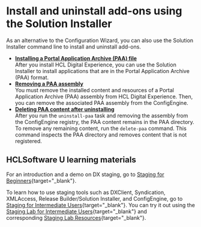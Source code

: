 # Install and uninstall add-ons using the Solution Installer

As an alternative to the Configuration Wizard, you can also use the Solution Installer command line to install and uninstall add-ons.

-   **[Installing a Portal Application Archive (PAA) file](inst_paa.md)**  
After you install HCL Digital Experience, you can use the Solution Installer to install applications that are in the Portal Application Archive (PAA) format.
-   **[Removing a PAA assembly](remove_assembly.md)**  
You must remove the installed content and resources of a Portal Application Archive (PAA) assembly from HCL Digital Experience. Then, you can remove the associated PAA assembly from the ConfigEngine.
-   **[Deleting PAA content after uninstalling](delete_paa.md)**  
After you run the `uninstall-paa` task and removing the assembly from the ConfigEngine registry, the PAA content remains in the PAA directory. To remove any remaining content, run the `delete-paa` command. This command inspects the PAA directory and removes content that is not registered.

## HCLSoftware U learning materials

For an introduction and a demo on DX staging, go to [Staging for Beginners](https://hclsoftwareu.hcltechsw.com/component/axs/?view=sso_config&id=3&forward=https%3A%2F%2Fhclsoftwareu.hcltechsw.com%2Fcourses%2Flesson%2F%3Fid%3D505){target="_blank"}.

To learn how to use staging tools such as DXClient, Syndication, XMLAccess, Release Builder/Solution Installer, and ConfigEngine, go to [Staging for Intermediate Users](https://hclsoftwareu.hcltechsw.com/component/axs/?view=sso_config&id=3&forward=https%3A%2F%2Fhclsoftwareu.hcltechsw.com%2Fcourses%2Flesson%2F%3Fid%3D3328){target="_blank"}. You can try it out using the [Staging Lab for Intermediate Users](https://hclsoftwareu.hcltechsw.com/images/Lc4sMQCcN5uxXmL13gSlsxClNTU3Mjc3NTc4MTc2/DS_Academy/DX/Administrator/HDX-ADM-200_Staging_Lab.pdf){target="_blank"} and corresponding [Staging Lab Resources](https://hclsoftwareu.hcltechsw.com/images/Lc4sMQCcN5uxXmL13gSlsxClNTU3Mjc3NTc4MTc2/DS_Academy/DX/Administrator/HDX-ADM-200_Staging_Lab_Resources.zip){target="_blank"}.
